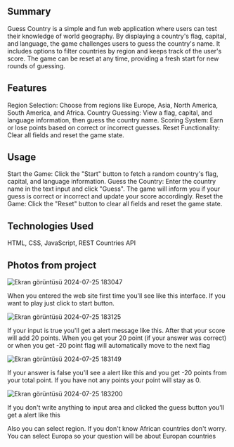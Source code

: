 Summary
-
Guess Country is a simple and fun web application where users can test their knowledge of world geography. By displaying a country's flag, capital, and language, the game challenges users to guess the country's name. It includes options to filter countries by region and keeps track of the user's score. The game can be reset at any time, providing a fresh start for new rounds of guessing.

Features
-
Region Selection: Choose from regions like Europe, Asia, North America, South America, and Africa.
Country Guessing: View a flag, capital, and language information, then guess the country name.
Scoring System: Earn or lose points based on correct or incorrect guesses.
Reset Functionality: Clear all fields and reset the game state.

Usage
-
Start the Game: Click the "Start" button to fetch a random country's flag, capital, and language information.
Guess the Country: Enter the country name in the text input and click "Guess". The game will inform you if your guess is correct or incorrect and update your score accordingly.
Reset the Game: Click the "Reset" button to clear all fields and reset the game state.

Technologies Used 
-
HTML,
CSS,
JavaScript,
REST Countries API

Photos from project
-
![Ekran görüntüsü 2024-07-25 183047](https://github.com/user-attachments/assets/03c46a19-62a3-4cfe-bd7c-662c44011909)

When you entered the web site first time you'll see like this interface. If you want to play just click to start button.

![Ekran görüntüsü 2024-07-25 183125](https://github.com/user-attachments/assets/92bd89e3-89c7-43fd-8b4c-00d71f385387)

If your input is true you'll get a alert message like this. After that your score will add 20 points. When you get your 20 point (if your answer was correct) or when you get -20 point flag will automatically move to the next flag

![Ekran görüntüsü 2024-07-25 183149](https://github.com/user-attachments/assets/997c7bdb-638a-457c-99ef-ddb34c86a9c0)

If your answer is false you'll see a alert like this and you get -20 points from your total point. If you have not any points your point will stay as 0.

![Ekran görüntüsü 2024-07-25 183200](https://github.com/user-attachments/assets/69475735-69fb-4551-aa71-1350631f1067)

If you don't write anything to input area and clicked the guess button you'll get a alert like this

Also you can select region. If you don't know African countries don't worry. You can select Europa so your question will be about Europan countries


